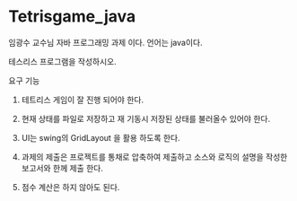 # Tetrisgame_java

임광수 교수님 자바 프로그래밍 과제 이다.
언어는 java이다.


테스리스 프로그램을 작성하시오.

요구 기능 

1. 테트리스 게임이 잘 진행 되어야 한다.

2. 현재 상태를 파일로 저장하고 재 기동시 저장된 상태를 불러올수 있어야 한다.

3. UI는 swing의 GridLayout 을 활용 하도록 한다.

4. 과제의 제출은 프로젝트를 통채로 압축하여 제출하고 소스와 로직의 설명을 작성한 보고서와 한께 제출 한다.

5. 점수 계산은 하지 않아도 된다.
